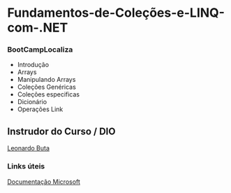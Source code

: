 # Fundamentos-de-Coleções-e-LINQ-com-.NET
### BootCampLocaliza

- Introdução 
- Arrays
- Manipulando Arrays
- Coleções Genéricas
- Coleções especificas 
- Dicionário
- Operações Link

 ## Instrudor do Curso / DIO
 [Leonardo Buta](https://github.com/leonardo-buta)
 ### Links úteis
 [Documentação Microsoft](https://docs.microsoft.com/pt-br/dotnet/csharp/programming-guide/concepts/collections)

